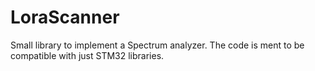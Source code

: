 # LoraScanner
Small library to implement a Spectrum analyzer. The code is ment to be compatible with just STM32 libraries.
